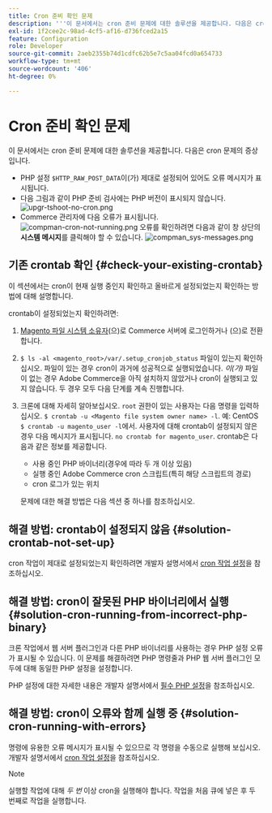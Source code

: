 ```yaml
---
title: Cron 준비 확인 문제
description: '''이 문서에서는 cron 준비 문제에 대한 솔루션을 제공합니다. 다음은 cron 문제의 증상입니다.'
exl-id: 1f2cee2c-98ad-4cf5-af16-d736fced2a15
feature: Configuration
role: Developer
source-git-commit: 2aeb2355b74d1cdfc62b5e7c5aa04fcd0a654733
workflow-type: tm+mt
source-wordcount: '406'
ht-degree: 0%

---
```


# Cron 준비 확인 문제

이 문서에서는 cron 준비 문제에 대한 솔루션을 제공합니다. 다음은 cron 문제의 증상입니다.

* PHP 설정 `$HTTP_RAW_POST_DATA`이(가) 제대로 설정되어 있어도 오류 메시지가 표시됩니다.
* 다음 그림과 같이 PHP 준비 검사에는 PHP 버전이 표시되지 않습니다.
  ![upgr-tshoot-no-cron.png](assets/upgr-tshoot-no-cron.png)
* Commerce 관리자에 다음 오류가 표시됩니다.
  ![compman-cron-not-running.png](assets/compman-cron-not-running.png)
오류를 확인하려면 다음과 같이 창 상단의 **시스템 메시지**를 클릭해야 할 수 있습니다.
  ![compman_sys-messages.png](assets/compman_sys-messages.png)

## 기존 crontab 확인 {#check-your-existing-crontab}

이 섹션에서는 cron이 현재 실행 중인지 확인하고 올바르게 설정되었는지 확인하는 방법에 대해 설명합니다.

crontab이 설정되었는지 확인하려면:

1. [Magento 파일 시스템 소유자](https://experienceleague.adobe.com/en/docs/commerce-operations/installation-guide/prerequisites/file-system/overview)(으)로 Commerce 서버에 로그인하거나 (으)로 전환합니다.
1. `$ ls -al <magento_root>/var/.setup_cronjob_status` 파일이 있는지 확인하십시오. 파일이 있는 경우 cron이 과거에 성공적으로 실행되었습니다. *이(가)* 파일이 없는 경우 Adobe Commerce을 아직 설치하지 않았거나 cron이 실행되고 있지 않습니다. 두 경우 모두 다음 단계를 계속 진행합니다.
1. 크론에 대해 자세히 알아보십시오. `root` 권한이 있는 사용자는 다음 명령을 입력하십시오. `$ crontab -u <Magento file system owner name> -l`. 예: CentOS `$ crontab -u magento_user -l`에서. 사용자에 대해 crontab이 설정되지 않은 경우 다음 메시지가 표시됩니다.    `no crontab for magento_user`. crontab은 다음과 같은 정보를 제공합니다.
   * 사용 중인 PHP 바이너리(경우에 따라 두 개 이상 있음)
   * 실행 중인 Adobe Commerce cron 스크립트(특히 해당 스크립트의 경로)
   * cron 로그가 있는 위치

   문제에 대한 해결 방법은 다음 섹션 중 하나를 참조하십시오.

## 해결 방법: crontab이 설정되지 않음 {#solution-crontab-not-set-up}

cron 작업이 제대로 설정되었는지 확인하려면 개발자 설명서에서 [cron 작업 설정](https://experienceleague.adobe.com/en/docs/commerce-operations/installation-guide/next-steps/configuration)을 참조하십시오.

## 해결 방법: cron이 잘못된 PHP 바이너리에서 실행 {#solution-cron-running-from-incorrect-php-binary}

크론 작업에서 웹 서버 플러그인과 다른 PHP 바이너리를 사용하는 경우 PHP 설정 오류가 표시될 수 있습니다. 이 문제를 해결하려면 PHP 명령줄과 PHP 웹 서버 플러그인 모두에 대해 동일한 PHP 설정을 설정합니다.

PHP 설정에 대한 자세한 내용은 개발자 설명서에서 [필수 PHP 설정](https://experienceleague.adobe.com/en/docs/commerce-operations/installation-guide/prerequisites/php-settings)을 참조하십시오.

## 해결 방법: cron이 오류와 함께 실행 중 {#solution-cron-running-with-errors}

명령에 유용한 오류 메시지가 표시될 수 있으므로 각 명령을 수동으로 실행해 보십시오. 개발자 설명서에서 [cron 작업 설정](https://experienceleague.adobe.com/en/docs/commerce-operations/installation-guide/next-steps/configuration)을 참조하십시오.

>[!NOTE]
>
>실행할 작업에 대해 *두 번* 이상 cron을 실행해야 합니다. 작업을 처음 큐에 넣은 후 두 번째로 작업을 실행합니다.
